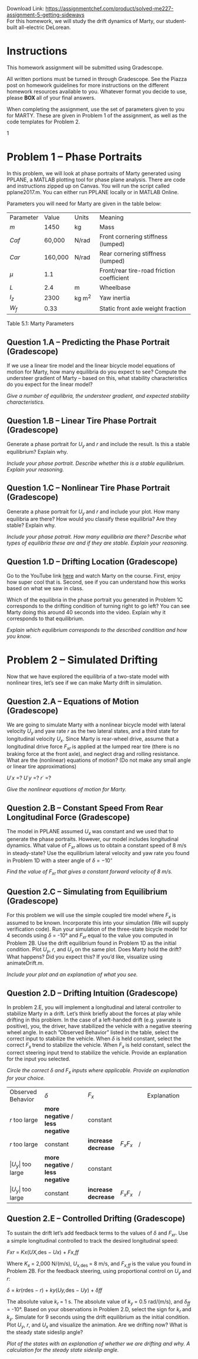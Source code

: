 Download Link: https://assignmentchef.com/product/solved-me227-assignment-5-getting-sideways
<br>
For this homework, we will study the drift dynamics of Marty, our student-built all-electric DeLorean.

<h1>Instructions</h1>

This homework assignment will be submitted using Gradescope.

All written portions must be turned in through Gradescope. See the Piazza post on homework guidelines for more instructions on the different homework resources available to you. Whatever format you decide to use, please <strong>BOX </strong>all of your final answers.

When completing the assignment, use the set of parameters given to you for MARTY. These are given in Problem 1 of the assignment, as well as the code templates for Problem 2.

1

<h1>Problem 1 – Phase Portraits</h1>

In this problem, we will look at phase portraits of Marty generated using PPLANE, a MATLAB plotting tool for phase plane analysis. There are code and instructions zipped up on Canvas. You will run the script called pplane2017.m. You can either run PPLANE locally or in MATLAB Online.

Parameters you will need for Marty are given in the table below:

<table width="429">

 <tbody>

  <tr>

   <td width="77">Parameter</td>

   <td width="60">Value</td>

   <td width="52">Units</td>

   <td width="240">Meaning</td>

  </tr>

  <tr>

   <td width="77"><em>m</em></td>

   <td width="60">1450</td>

   <td width="52">kg</td>

   <td width="240">Mass</td>

  </tr>

  <tr>

   <td width="77"><em>C</em><em>αf</em></td>

   <td width="60">60,000</td>

   <td width="52">N/rad</td>

   <td width="240">Front cornering stiffness (lumped)</td>

  </tr>

  <tr>

   <td width="77"><em>C</em><em>αr</em></td>

   <td width="60">160,000</td>

   <td width="52">N/rad</td>

   <td width="240">Rear cornering stiffness (lumped)</td>

  </tr>

  <tr>

   <td width="77"><em>µ</em></td>

   <td width="60">1.1</td>

   <td width="52"> </td>

   <td width="240">Front/rear tire-road friction coefficient</td>

  </tr>

  <tr>

   <td width="77"><em>L</em></td>

   <td width="60">2.4</td>

   <td width="52">m</td>

   <td width="240">Wheelbase</td>

  </tr>

  <tr>

   <td width="77"><em>I<sub>z</sub></em></td>

   <td width="60">2300</td>

   <td width="52">kg m<sup>2</sup></td>

   <td width="240">Yaw inertia</td>

  </tr>

  <tr>

   <td width="77"><em>W<sub>f</sub></em></td>

   <td width="60">0.33</td>

   <td width="52"> </td>

   <td width="240">Static front axle weight fraction</td>

  </tr>

 </tbody>

</table>

Table 5.1: Marty Parameters

<h2>Question 1.A – Predicting the Phase Portrait (Gradescope)</h2>

If we use a linear tire model and the linear bicycle model equations of motion for Marty, how many equilibria do you expect to see? Compute the understeer gradient of Marty – based on this, what stability characteristics do you expect for the linear model?

<em>Give a number of equilibria, the understeer gradient, and expected stability characteristics.</em>

<h2>Question 1.B – Linear Tire Phase Portrait (Gradescope)</h2>

Generate a phase portrait for <em>U<sub>y </sub></em>and <em>r </em>and include the result. Is this a stable equilibrium? Explain why.

<em>Include your phase portrait.               Describe whether this is a stable equilibrium.                Explain your reasoning.</em>

<h2>Question 1.C – Nonlinear Tire Phase Portrait (Gradescope)</h2>

Generate a phase portrait for <em>U<sub>y </sub></em>and <em>r </em>and include your plot. How many equilibria are there? How would you classify these equilibria? Are they stable? Explain why.

<em>Include your phase potrait. How many equilibria are there? Describe what types of equilibria these are and if they are stable. Explain your reasoning.</em>

<h2>Question 1.D – Drifting Location (Gradescope)</h2>

Go to the YouTube link <a href="https://www.youtube.com/watch?v=3x3SqeSdrAE">here</a> and watch Marty on the course. First, enjoy how super cool that is. Second, see if you can understand how this works based on what we saw in class.

Which of the equilibria in the phase portrait you generated in Problem 1C corresponds to the drifting condition of turning right to go left? You can see Marty doing this around 40 seconds into the video. Explain why it corresponds to that equilibrium.

<em>Explain which equlibrium corresponds to the described condition and how you know</em>.

<h1>Problem 2 – Simulated Drifting</h1>

Now that we have explored the equilibria of a two-state model with nonlinear tires, let’s see if we can make Marty drift in simulation.

<h2>Question 2.A – Equations of Motion (Gradescope)</h2>

We are going to simulate Marty with a nonlinear bicycle model with lateral velocity <em>U<sub>y </sub></em>and yaw rate <em>r </em>as the two lateral states, and a third state for longitudinal velocity <em>U<sub>x</sub></em>. Since Marty is rear-wheel drive, assume that a longitudinal drive force <em>F<sub>xr </sub></em>is applied at the lumped rear tire (there is no braking force at the front axle), and neglect drag and rolling resistance. What are the (nonlinear) equations of motion? (Do not make any small angle or linear tire approximations)

<em>U</em>˙<em>x </em>=? <em>U</em>˙<em>y </em>=? <em>r</em>˙ =?

<em>Give the nonlinear equations of motion for Marty.</em>

<h2>Question 2.B – Constant Speed From Rear Longitudinal Force (Gradescope)</h2>

The model in PPLANE assumed <em>U<sub>x </sub></em>was constant and we used that to generate the phase portraits. However, our model includes longitudinal dynamics. What value of <em>F<sub>xr </sub></em>allows us to obtain a constant speed of 8 m/s in steady-state? Use the equilibrium lateral velocity and yaw rate you found in Problem 1D with a steer angle of <em>δ </em>= −10<sup>◦</sup>

<em>Find the value of F<sub>xr </sub></em><em>that gives a constant forward velocity of 8 m/s.</em>

<h2>Question 2.C – Simulating from Equilibrium (Gradescope)</h2>

For this problem we will use the simple coupled tire model where <em>F<sub>x </sub></em>is assumed to be known. Incorporate this into your simulation (We will supply verification code). Run your simulation of the three-state bicycle model for 4 seconds using <em>δ </em>= -10° and <em>F<sub>xr </sub></em>equal to the value you computed in Problem 2B. Use the drift equilibrium found in Problem 1D as the initial condition. Plot <em>U<sub>y</sub></em>, <em>r</em>, and <em>U<sub>x </sub></em>on the same plot. Does Marty hold the drift? What happens? Did you expect this? If you’d like, visualize using animateDrift.m.

<em>Include your plot and an explanation of what you see.</em>

<h2>Question 2.D – Drifting Intuition (Gradescope)</h2>

In problem 2.E, you will implement a longitudinal and lateral controller to stabilize Marty in a drift. Let’s think briefly about the forces at play while drifting in this problem. In the case of a left-handed drift (e.g. yawrate is positive), you, the driver, have stabilized the vehicle with a negative steering wheel angle. In each ”Observed Behavior” listed in the table, select the correct input to stabilize the vehicle. When <em>δ </em>is held constant, select the correct <em>F<sub>x </sub></em>trend to stabilize the vehicle. When <em>F<sub>x </sub></em>is held constant, select the correct steering input trend to stabilize the vehicle. Provide an explanation for the input you selected.

<em>Circle the correct δ </em><em>and F<sub>x </sub></em><em>inputs where applicable. Provide an explanation for your choice.</em>

<table width="640">

 <tbody>

  <tr>

   <td width="97">Observed Behavior</td>

   <td width="224"><em>δ</em></td>

   <td colspan="3" width="111"><em>F<sub>x</sub></em></td>

   <td width="207">Explanation</td>

  </tr>

  <tr>

   <td width="97"><em>r </em>too large</td>

   <td width="224"><strong>more negative </strong>/ <strong>less negative</strong></td>

   <td width="69">constant</td>

   <td width="27"> </td>

   <td width="15"> </td>

   <td width="207"> </td>

  </tr>

  <tr>

   <td width="97"><em>r </em>too large</td>

   <td width="224">constant</td>

   <td width="69"><strong>increase decrease</strong></td>

   <td width="27"><em>F<sub>x</sub></em><em>F<sub>x</sub></em></td>

   <td width="15">/</td>

   <td width="207"> </td>

  </tr>

  <tr>

   <td width="97">|<em>U<sub>y</sub></em>| too large</td>

   <td width="224"><strong>more negative </strong>/ <strong>less negative</strong></td>

   <td width="69">constant</td>

   <td width="27"> </td>

   <td width="15"> </td>

   <td width="207"> </td>

  </tr>

  <tr>

   <td width="97">|<em>U<sub>y</sub></em>| too large</td>

   <td width="224">constant</td>

   <td width="69"><strong>increase decrease</strong></td>

   <td width="27"><em>F<sub>x</sub></em><em>F<sub>x</sub></em></td>

   <td width="15">/</td>

   <td width="207"> </td>

  </tr>

 </tbody>

</table>

<h2>Question 2.E – Controlled Drifting (Gradescope)</h2>

To sustain the drift let’s add feedback terms to the values of <em>δ </em>and <em>F<sub>xr</sub></em>. Use a simple longitudinal controlled to track the desired longitudinal speed:

<em>F</em><em>xr </em>= <em>K</em><em>x</em>(<em>U</em><em>X,</em>des − <em>U</em><em>x</em>) + <em>F</em><em>x,ff</em>

Where <em>K<sub>x </sub></em>= 2,000 N/(m/s), <em>U<sub>x,</sub></em><sub>des </sub>= 8 m/s, and <em>F<sub>x,ff </sub></em>is the value you found in Problem 2B. For the feedback steering, using proportional control on <em>U<sub>y </sub></em>and <em>r</em>:

<em>δ </em>= <em>k</em><em>r</em>(<em>r</em>des − <em>r</em>) + <em>k</em><em>y</em>(<em>U</em><em>y,</em>des − <em>U</em><em>y</em>) + <em>δ</em><em>ff</em>

The absolute value <em>k<sub>r </sub></em>= 1 s. The absolute value of <em>k<sub>y </sub></em>= 0.5 rad/(m/s), and <em>δ<sub>ff </sub></em>= -10°. Based on your observations in Problem 2.D, select the sign for <em>k<sub>r </sub></em>and <em>k<sub>y</sub></em>. Simulate for 9 seconds using the drift equilibrium as the initial condition. Plot <em>U<sub>y</sub></em>, <em>r</em>, and <em>U<sub>x </sub></em>and visualize the animation. Are we drifting now? What is the steady state sideslip angle?

<em>Plot of the states with an explanation of whether we are drifting and why. A calculation for the steady state sideslip angle.</em>